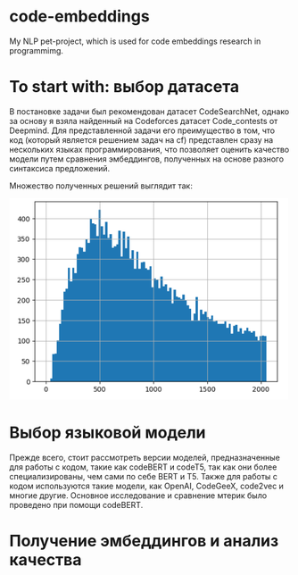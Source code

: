 # code-embeddings
My NLP pet-project, which is used for code embeddings research in programmimg.

# To start with: выбор датасета
В постановке задачи был рекомендован датасет CodeSearchNet, однако за основу я взяла найденный на Codeforces датасет Code_contests от Deepmind. Для представленной задачи его преимущество в том, что код (который является решением задач на cf) представлен сразу на нескольких языках программирования, что позволяет оценить качество модели путем сравнения эмбеддингов, полученных на основе разного синтаксиса предложений.

Множество полученных решений выглядит так:

<img src="https://github.com/mregorova/code-embeddings/blob/main/images/solutions1.png" width="500" height="361">

# Выбор языковой модели
Прежде всего, стоит рассмотреть версии моделей, предназначенные для работы с кодом, такие как codeBERT и codeT5, так как они более специализированы, чем сами по себе BERT и T5. Также для работы с кодом используются такие модели, как OpenAI, CodeGeeX, code2vec и многие другие. 
Основное исследование и сравнение мтерик было проведено при помощи codeBERT.

# Получение эмбеддингов и анализ качества

